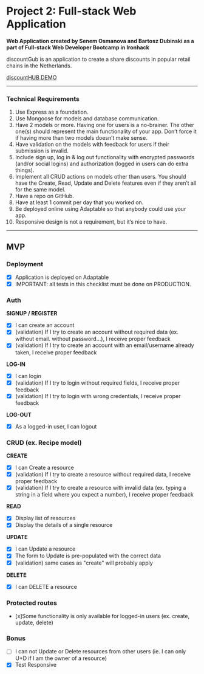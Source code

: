 # Project 2: Full-stack Web Application
**Web Application created by Senem Osmanova and Bartosz Dubinski as a part of Full-stack Web Developer Bootcamp in Ironhack**

discountGub is an application to create a share discounts in popular retail chains in the Netherlands. 


[discountHUB DEMO](https://discounthubnl.adaptable.app/)

---
### Technical Requirements
1. Use Express as a foundation.
2. Use Mongoose for models and database communication.
2. Have 2 models or more. Having one for users is a no-brainer. The other one(s) should represent the main functionality of your app. Don’t force it if having more than two models doesn’t make sense.
3. Have validation on the models with feedback for users if their submission is invalid.
4. Include sign up, log in & log out functionality with encrypted passwords (and/or social logins) and authorization (logged in users can do extra things).
4. Implement all CRUD actions on models other than users. You should have the Create, Read, Update and Delete features even if they aren’t all for the same model.
6. Have a repo on GitHub.
7. Have at least 1 commit per day that you worked on.
8. Be deployed online using Adaptable so that anybody could use your app.
9. Responsive design is not a requirement, but it’s nice to have.
---
## MVP
### Deployment
- [x] Application is deployed on Adaptable
- [x] IMPORTANT: all tests in this checklist must be done on PRODUCTION.

### Auth
**SIGNUP / REGISTER**
- [x] I can create an account
- [x] (validation) If I try to create an account without required data (ex. without email. without password...), I receive proper feedback
- [x] (validation) If I try to create an account with an email/username already taken, I receive proper feedback

**LOG-IN**
- [x] I can login
- [x] (validation) If I try to login without required fields, I receive proper feedback
- [x] (validation) If I try to login with wrong credentials, I receive proper feedback

**LOG-OUT**
- [x] As a logged-in user, I can logout

### CRUD (ex. Recipe model)

**CREATE**
- [x] I can Create a resource
- [x] (validation) If I try to create a resource without required data, I receive proper feedback
- [x] (validation) If I try to create a resource with invalid data (ex. typing a string in a field where you expect a number), I receive proper feedback

**READ**
- [x] Display list of resources
- [x] Display the details of a single resource

**UPDATE**
- [x] I can Update a resource
- [x] The form to Update is pre-populated with the correct data
- [x] (validation) same cases as "create" will probably apply

**DELETE**
- [x] I can DELETE a resource

### Protected routes
- [x]Some functionality is only available for logged-in users (ex. create, update, delete)

### Bonus
- [ ] I can not Update or Delete resources from other users (ie. I can only U+D if I am the owner of a resource)
- [x] Test Responsive